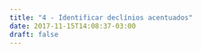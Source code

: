 ```yaml
---
title: "4 - Identificar declínios acentuados"
date: 2017-11-15T14:08:37-03:00
draft: false
---
```


<div id="vis" width=300></div>

<script src="https://cdnjs.cloudflare.com/ajax/libs/vega/3.0.7/vega.js"></script>
<script src="https://cdnjs.cloudflare.com/ajax/libs/vega-lite/2.0.1/vega-lite.js"></script>
<script src="https://cdnjs.cloudflare.com/ajax/libs/vega-embed/3.0.0-rc7/vega-embed.js"></script>
<script>
    const spec = "https://gist.githubusercontent.com/JuanBarros2/5f54da86f6e1f266caa8358ec95d23c8/raw/cd4a4a646da4c90e1b6590504e9516280b5dd316/visual4.json";
  	vegaEmbed('#vis', spec).catch(console.warn);
</script>


